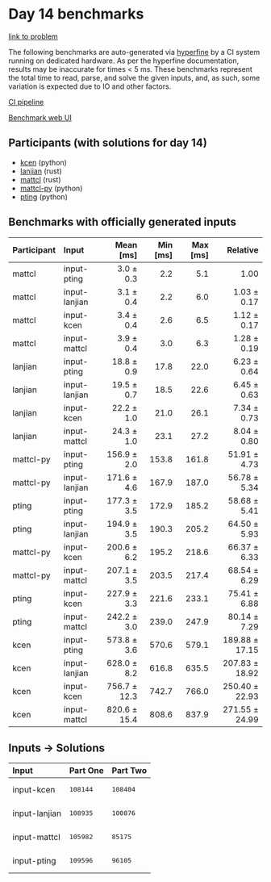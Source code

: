 # Day 14 benchmarks

[link to problem](https://adventofcode.com/2023/day/14)

The following benchmarks are auto-generated via
[hyperfine](https://github.com/sharkdp/hyperfine) by a CI system running on
dedicated hardware. As per the hyperfine documentation, results may be
inaccurate for times < 5 ms. These benchmarks represent the total time to read,
parse, and solve the given inputs, and, as such, some variation is expected due
to IO and other factors.

[CI pipeline](http://ci.papercode.net:8080/teams/main/pipelines/aoc2023)

[Benchmark web UI](https://aoc.ancalagon.black)


## Participants (with solutions for day 14)

- [kcen](https://github.com/kcen/aoc2023) (python)
- [lanjian](https://github.com/lanjian/aoc-2023) (rust)
- [mattcl](https://github.com/mattcl/aoc2023) (rust)
- [mattcl-py](https://github.com/mattcl/aoc2023-py) (python)
- [pting](https://github.com/pting/aoc2023) (python)


## Benchmarks with officially generated inputs

| Participant | Input | Mean [ms] | Min [ms] | Max [ms] | Relative |
|:---|:---|---:|---:|---:|---:|
| mattcl | input-pting | 3.0 ± 0.3 | 2.2 | 5.1 | 1.00 |
| mattcl | input-lanjian | 3.1 ± 0.4 | 2.2 | 6.0 | 1.03 ± 0.17 |
| mattcl | input-kcen | 3.4 ± 0.4 | 2.6 | 6.5 | 1.12 ± 0.17 |
| mattcl | input-mattcl | 3.9 ± 0.4 | 3.0 | 6.3 | 1.28 ± 0.19 |
| lanjian | input-pting | 18.8 ± 0.9 | 17.8 | 22.0 | 6.23 ± 0.64 |
| lanjian | input-lanjian | 19.5 ± 0.7 | 18.5 | 22.6 | 6.45 ± 0.63 |
| lanjian | input-kcen | 22.2 ± 1.0 | 21.0 | 26.1 | 7.34 ± 0.73 |
| lanjian | input-mattcl | 24.3 ± 1.0 | 23.1 | 27.2 | 8.04 ± 0.80 |
| mattcl-py | input-pting | 156.9 ± 2.0 | 153.8 | 161.8 | 51.91 ± 4.73 |
| mattcl-py | input-lanjian | 171.6 ± 4.6 | 167.9 | 187.0 | 56.78 ± 5.34 |
| pting | input-pting | 177.3 ± 3.5 | 172.9 | 185.2 | 58.68 ± 5.41 |
| pting | input-lanjian | 194.9 ± 3.5 | 190.3 | 205.2 | 64.50 ± 5.93 |
| mattcl-py | input-kcen | 200.6 ± 6.2 | 195.2 | 218.6 | 66.37 ± 6.33 |
| mattcl-py | input-mattcl | 207.1 ± 3.5 | 203.5 | 217.4 | 68.54 ± 6.29 |
| pting | input-kcen | 227.9 ± 3.3 | 221.6 | 233.1 | 75.41 ± 6.88 |
| pting | input-mattcl | 242.2 ± 3.0 | 239.0 | 247.9 | 80.14 ± 7.29 |
| kcen | input-pting | 573.8 ± 3.6 | 570.6 | 579.1 | 189.88 ± 17.15 |
| kcen | input-lanjian | 628.0 ± 8.2 | 616.8 | 635.5 | 207.83 ± 18.92 |
| kcen | input-kcen | 756.7 ± 12.3 | 742.7 | 766.0 | 250.40 ± 22.93 |
| kcen | input-mattcl | 820.6 ± 15.4 | 808.6 | 837.9 | 271.55 ± 24.99 |


## Inputs -> Solutions

| Input | Part One | Part Two |
|:---|:---|:---|
|input-kcen|<pre>108144</pre>|<pre>108404</pre>|
|input-lanjian|<pre>108935</pre>|<pre>100876</pre>|
|input-mattcl|<pre>105982</pre>|<pre>85175</pre>|
|input-pting|<pre>109596</pre>|<pre>96105</pre>|